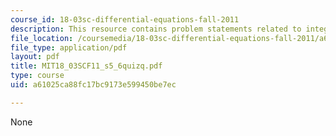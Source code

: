 ```yaml
---
course_id: 18-03sc-differential-equations-fall-2011
description: This resource contains problem statements related to integrating factors.
file_location: /coursemedia/18-03sc-differential-equations-fall-2011/a61025ca88fc17bc9173e599450be7ec_MIT18_03SCF11_s5_6quizq.pdf
file_type: application/pdf
layout: pdf
title: MIT18_03SCF11_s5_6quizq.pdf
type: course
uid: a61025ca88fc17bc9173e599450be7ec

---
```

None
